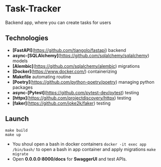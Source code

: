 # Task-Tracker
Backend app, where you can create tasks for users
## Technologies
* **[FastAPI]**(https://github.com/tiangolo/fastapi) backend
* **async-[SQLAlchemy]**(https://github.com/sqlalchemy/sqlalchemy) models
* **[Alembic]**(https://github.com/sqlalchemy/alembic) migrations
* **[Docker]**(https://www.docker.com/) containerizing
* **Makefile** automating routine
* **[Poetry]**(https://github.com/python-poetry/poetry) managing python packages
* **async-[Pytest]**(https://github.com/pytest-dev/pytest) testing
* **[httpx]**(https://github.com/projectdiscovery/httpx) testing
* **[faker]**(https://github.com/joke2k/faker) testing

## Launch
```
make build
make up
```
* You shoul open a bash in docker containers
```docker -it exec app /bin/bash/``` to open a bash in app container and apply migrations ```make migrate```
* Open **0.0.0.0:8000/docs** for **SwaggerUI** and test APIs.